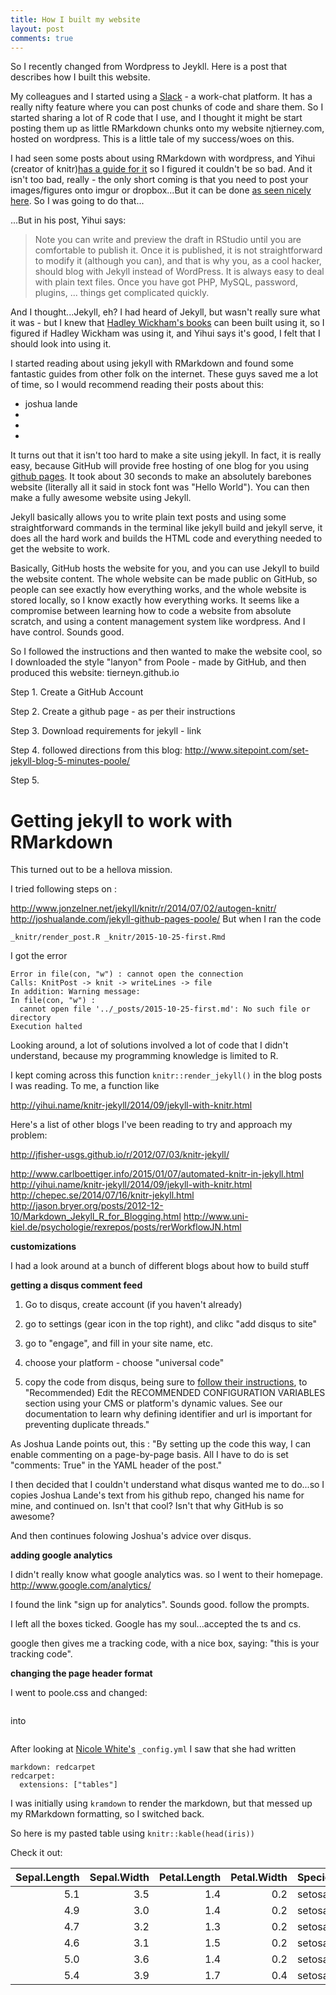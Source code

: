 ```yaml
---
title: How I built my website
layout: post
comments: true
---
```


So I recently changed from Wordpress to Jeykll. Here is a post that describes how I built this website.

My colleagues and I started using a [Slack]() - a work-chat platform. It has a really nifty feature where you can post chunks of code and share them. So I started sharing a lot of R code that I use, and I thought it might be start posting them up as little RMarkdown chunks onto my website njtierney.com, hosted on wordpress. This is a little tale of my success/woes on this.

I had seen some posts about using RMarkdown with wordpress, and Yihui (creator of knitr)[has a guide for it](http://yihui.name/knitr/demo/wordpress/) so I figured it couldn't be so bad. And it isn't too bad, really - the only short coming is that you need to post your images/figures onto imgur or dropbox...But it can be done [as seen nicely here](https://yihui.wordpress.com/). So I was going to do that...

...But in his post, Yihui says:

> Note you can write and preview the draft in RStudio until you are comfortable to publish it. Once it is published, it is not straightforward to modify it (although you can), and that is why you, as a cool hacker, should blog with Jekyll instead of WordPress. It is always easy to deal with plain text files. Once you have got PHP, MySQL, password, plugins, ... things get complicated quickly.

And I thought...Jekyll, eh? I had heard of Jekyll, but wasn't really sure what it was - but I knew that [Hadley Wickham's books](http://adv-r-had.co.nz) can been built using it, so I figured if Hadley Wickham was using it, and Yihui says it's good, I felt that I should look into using it.

I started reading about using jekyll with RMarkdown and found some fantastic guides from other folk on the internet. These guys saved me a lot of time, so I would recommend reading their posts about this:

- joshua lande
- 
- 
-

It turns out that it isn't too hard to make a site using jekyll. In fact, it is really easy, because GitHub will provide free hosting of one blog for you using [github pages](https://pages.github.com/). It took about 30 seconds to make an absolutely barebones website (literally all it said in stock font was "Hello World"). You can then make a fully awesome website using Jekyll. 

Jekyll basically allows you to write plain text posts and using some straightforward commands in the terminal like jekyll build and jekyll serve, it does all the hard work and builds the HTML code and everything needed to get the website to work.

Basically, GitHub hosts the website for you, and you can use Jekyll to build the website content. The whole website can be made public on GitHub, so people can see exactly how everything works, and the whole website is stored locally, so I know exactly how everything works. It seems like a compromise between learning how to code a website from absolute scratch, and using a content management system like wordpress.  And I have control. Sounds good.

So I followed the instructions and then wanted to make the website cool, so I downloaded the style "lanyon" from Poole - made by GitHub, and then produced this website: tierneyn.github.io

Step 1. Create a GitHub Account

Step 2. Create a github page - as per their instructions

Step 3. Download requirements for jekyll - link

Step 4. followed directions from this blog: http://www.sitepoint.com/set-jekyll-blog-5-minutes-poole/

Step 5. 

# Getting jekyll to work with RMarkdown

This turned out to be a hellova mission.

I tried following steps on :

http://www.jonzelner.net/jekyll/knitr/r/2014/07/02/autogen-knitr/
http://joshualande.com/jekyll-github-pages-poole/
But when I ran the code

```
_knitr/render_post.R _knitr/2015-10-25-first.Rmd
```

I got the error

```
Error in file(con, "w") : cannot open the connection
Calls: KnitPost -> knit -> writeLines -> file
In addition: Warning message:
In file(con, "w") :
  cannot open file '../_posts/2015-10-25-first.md': No such file or directory
Execution halted

```

Looking around, a lot of solutions involved a lot of code that I didn't understand, because my programming knowledge is limited to R.

I kept coming across this function `knitr::render_jekyll()` in the blog posts I was reading. To me, a function like  

http://yihui.name/knitr-jekyll/2014/09/jekyll-with-knitr.html


Here's a list of other blogs I've been reading to try and approach my problem:

http://jfisher-usgs.github.io/r/2012/07/03/knitr-jekyll/

http://www.carlboettiger.info/2015/01/07/automated-knitr-in-jekyll.html
http://yihui.name/knitr-jekyll/2014/09/jekyll-with-knitr.html
http://chepec.se/2014/07/16/knitr-jekyll.html
http://jason.bryer.org/posts/2012-12-10/Markdown_Jekyll_R_for_Blogging.html
http://www.uni-kiel.de/psychologie/rexrepos/posts/rerWorkflowJN.html




**customizations**

I had a look around at a bunch of different blogs about how to build stuff

**getting a disqus comment feed**

1. Go to disqus, create account (if you haven't already)

2. go to settings (gear icon in the top right), and clikc "add disqus to site"

3. go to "engage", and fill in your site name, etc.

4. choose your platform - choose "universal code"

5. copy the code from disqus, being sure to [follow their instructions](https://help.disqus.com/customer/en/portal/articles/2158629), to "Recommended) Edit the RECOMMENDED CONFIGURATION VARIABLES section using your CMS or platform's dynamic values. See our documentation to learn why defining identifier and url is important for preventing duplicate threads."

As Joshua Lande points out, this : "By setting up the code this way, I can enable commenting on a page-by-page basis. All I have to do is set "comments: True" in the YAML header of the post."

I then decided that I couldn't understand what disqus wanted me to do...so I copies Joshua Lande's text from his github repo, changed his name for mine, and continued on. Isn't that cool? Isn't that why GitHub is so awesome?

And then continues folowing Joshua's advice over disqus.

**adding google analytics**

I didn't really know what google analytics was. so I went to their homepage. http://www.google.com/analytics/

I found the link "sign up for analytics". Sounds good. follow the prompts. 

I left all the boxes ticked. Google has my soul...accepted the ts and cs. 

google then gives me a tracking code, with a nice box, saying: "this is your tracking code".

**changing the page header format**

I went to poole.css and changed:

```

```

into

```
```



After looking at [Nicole White's](https://github.com/nicolewhite/nicolewhite.github.io) `_config.yml` I saw that she had written 

```
markdown: redcarpet
redcarpet:
  extensions: ["tables"] 
```

I was initially using `kramdown` to render the markdown, but that messed up my RMarkdown formatting, so I switched back.

So here is my pasted table using `knitr::kable(head(iris))`

Check it out:


| Sepal.Length| Sepal.Width| Petal.Length| Petal.Width|Species |
|------------:|-----------:|------------:|-----------:|:-------|
|          5.1|         3.5|          1.4|         0.2|setosa  |
|          4.9|         3.0|          1.4|         0.2|setosa  |
|          4.7|         3.2|          1.3|         0.2|setosa  |
|          4.6|         3.1|          1.5|         0.2|setosa  |
|          5.0|         3.6|          1.4|         0.2|setosa  |
|          5.4|         3.9|          1.7|         0.4|setosa  |


